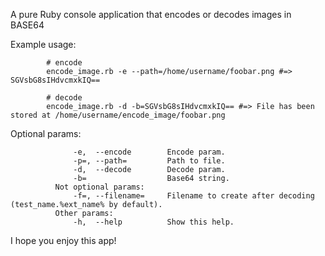 A pure Ruby console application that encodes or decodes images in BASE64

 Example usage:
```
        # encode
        encode_image.rb -e --path=/home/username/foobar.png #=> SGVsbG8sIHdvcmxkIQ==
        
        # decode
        encode_image.rb -d -b=SGVsbG8sIHdvcmxkIQ== #=> File has been stored at /home/username/encode_image/foobar.png
```

Optional params:
```
              -e,  --encode        Encode param.
              -p=, --path=         Path to file.
              -d,  --decode        Decode param.
              -b=                  Base64 string.
          Not optional params:
              -f=, --filename=     Filename to create after decoding (test_name.%ext_name% by default).
          Other params:
              -h,  --help          Show this help.
```

I hope you enjoy this app!
